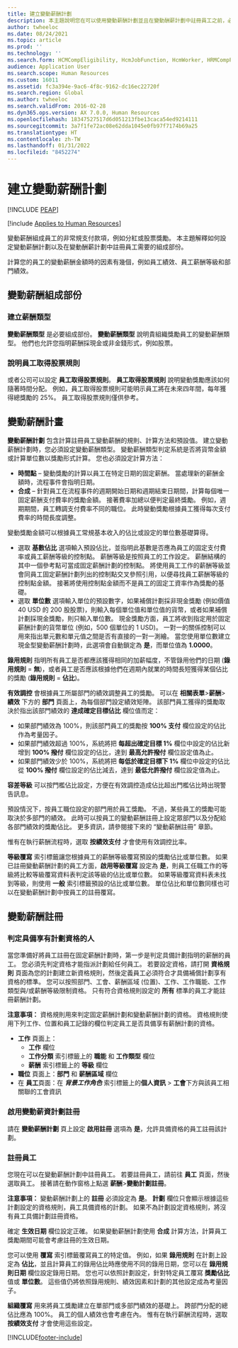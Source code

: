 ```yaml
---
title: 建立變動薪酬計劃
description: 本主題說明您在可以使用變動薪酬計劃並且在變動酬薪計劃中註冊員工之前，必須設定的組成部份。
author: twheeloc
ms.date: 08/24/2021
ms.topic: article
ms.prod: ''
ms.technology: ''
ms.search.form: HCMCompEligibility, HcmJobFunction, HcmWorker, HRMCompPerfPlan, HcmCompensationWorkspace
audience: Application User
ms.search.scope: Human Resources
ms.custom: 16011
ms.assetid: fc3a394e-9ac6-4f8c-9162-dc16ec22720f
ms.search.region: Global
ms.author: twheeloc
ms.search.validFrom: 2016-02-28
ms.dyn365.ops.version: AX 7.0.0, Human Resources
ms.openlocfilehash: 18347527517d6d051213fbe13caca54ed9214111
ms.sourcegitcommit: 3a7f1fe72ac08e62dda1045e0fb97f7174b69a25
ms.translationtype: HT
ms.contentlocale: zh-TW
ms.lasthandoff: 01/31/2022
ms.locfileid: "8452274"
---
```

# <a name="create-variable-compensation-plans"></a>建立變動薪酬計劃


[!INCLUDE [PEAP](../includes/peap-1.md)]

[!include [Applies to Human Resources](../includes/applies-to-hr.md)]

變動薪酬組成員工的非常規支付款項，例如分紅或股票獎勵。 本主題解釋如何設定變動薪酬計劃以及在變動酬薪計劃中註冊員工需要的組成部份。

計算您的員工的變動薪酬金額時的因素有幾個，例如員工績效、員工薪酬等級和部門績效。

## <a name="variable-compensation-components"></a>變動薪酬組成部份
### <a name="create-compensation-types"></a>建立薪酬類型

**變動薪酬類型** 是必要組成部份。 **變動薪酬類型** 說明貴組織獎勵員工的變動薪酬類型。 他們也允許您指明薪酬採現金或非金錢形式，例如股票。

### <a name="describe-vesting-rules"></a>說明員工取得股票規則

或者公司可以設定 **員工取得股票規則**。 **員工取得股票規則** 說明變動獎勵應該如何隨著時間分配。 例如，員工取得股票規則可能明示員工將在未來四年間，每年獲得總獎勵的 25%。 員工取得股票規則僅供參考。

## <a name="variable-compensation-plans"></a>變動薪酬計畫
**變動薪酬計劃** 包含計算註冊員工變動薪酬的規則、計算方法和預設值。 建立變動薪酬計劃時，您必須設定變動薪酬類型。 變動薪酬類型判定系統是否將貨幣金額或計算單位數以獎勵形式計算。 您也必須設定計算方法：

-   **時間點** – 變動獎勵的計算以員工在特定日期的固定薪酬。 當處理新的薪酬金額時，流程事件會指明日期。
-   **合成** – 針對員工在流程事件的週期開始日期和週期結束日期間，計算每個唯一固定薪酬支付費率的獎勵金額。 接著費率加總以便判定最終獎勵。 例如，週期期間，員工轉調支付費率不同的職位。 此時變動獎勵根據員工獲得每次支付費率的時間長度調整。

變動獎勵金額可以根據員工常規基本收入的佔比或設定的單位數基礎算得。

-   選取 **基數佔比** 選項輸入預設佔比，並指明此基數是否應為員工的固定支付費率或員工薪酬等級的控制點。 薪酬等級是按照員工的工作設定。 薪酬結構的其中一個參考點可當成固定薪酬計劃的控制點。 將使用員工工作的薪酬等級並會同員工固定薪酬計劃列出的控制點交叉參照引用，以便尋找員工薪酬等級的控制點金額。 接著將使用控制點金額而不是員工的固定工資率作為獎勵的基礎。
-   選取 **單位數** 選項輸入單位的預設數字，如果補償計劃採非現金獎勵 (例如價值 40 USD 的 200 股股票)，則輸入每個單位值和單位值的貨幣，或者如果補償計劃採現金獎勵，則只輸入單位數。 現金獎勵方面，員工將收到指定用於固定薪酬計劃的貨幣單位 (例如，500 個單位的 1 USD)。 一對一的關係控制可以用來指出單元數和單元值之間是否有直接的一對一測繪。 當您使用單位數建立現金型變動薪酬計劃時，此選項會自動鎖定為 **是**，而單位值為 **1.0000**。

**錄用規則** 指明所有員工是否都應該獲得相同的加薪幅度，不管錄用他們的日期 (**錄用規則** = **無**)，或者員工是否應該根據他們在週期內就業的時間長短獲得某個佔比的獎勵 (**錄用規則** = **佔比**)。 

**有效調控** 會根據員工所屬部門的績效調整員工的獎勵。 可以在 **相關表單**&gt;**薪酬**&gt;**績效** 下方的 **部門** 頁面上，為每個部門設定績效矩陣。 該部門員工獲得的獎勵取決於指出該部門績效的 **達成確定目標佔比** 欄位值而定：

-   如果部門績效為 100%，則該部門員工的獎勵按 **100% 支付** 欄位設定的佔比作為考量因子。
-   如果部門績效超過 100%，系統將把 **每超出確定目標 1%** 欄位中設定的佔比新增到 **100% 撥付** 欄位設定的佔比，達到 **最高允許撥付** 欄位設定值為止。
-   如果部門績效少於 100%，系統將把 **每低於確定目標下 1%** 欄位中設定的佔比從 **100% 撥付** 欄位設定的佔比減去，達到 **最低允許撥付** 欄位設定值為止。

**容差等級** 可以按門檻佔比設定，方便在有效調控造成佔比超出門檻佔比時出現警告訊息。 

預設情況下，按員工職位設定的部門用於員工獎勵。 不過，某些員工的獎勵可能取決於多部門的績效。 此時可以按員工的變動薪酬註冊上設定眾部門以及分配給各部門績效的獎勵佔比。 更多資訊，請參閱接下來的 “變動薪酬註冊” 章節。 

惟有在執行薪酬流程時，選取 **按績效支付** 才會使用有效調控比率。 

**等級覆寫** 索引標籤讓您根據員工的薪酬等級覆寫預設的獎勵佔比或單位數。 如果已註冊變動薪酬計劃的員工方面，**啟用等級覆寫** 設定為 **是**，則員工任職工作的等級將比較等級覆寫資料表判定該等級的佔比或單位數。 如果等級覆寫資料表未找到等級，則使用 **一般** 索引標籤預設的佔比或單位數。 單位佔比和單位數同樣也可以在變動薪酬計劃中按員工的註冊覆寫。

## <a name="variable-compensation-enrollment"></a>變動薪酬註冊
### <a name="determine-who-is-eligible-for-the-plan"></a>判定具備享有計劃資格的人

當您準備好將員工註冊在固定薪酬計劃時，第一步是判定具備計劃指明的薪酬的員工。 您必須先判定資格才能指派計劃給任何員工。 若要設定資格，請打開 **資格規則** 頁面為您的計劃建立新資格規則，然後定義員工必須符合才具備補償計劃享有資格的標準。 您可以按照部門、工會、薪酬區域 (位置)、工作、工作職能、工作類型與/或薪酬等級限制資格。 只有符合資格規則設定的 **所有** 標準的員工才能註冊薪酬計劃。 

**注意事項：** 資格規則用來判定固定薪酬計劃和變動薪酬計劃的資格。 資格規則使用下列工作、位置和員工記錄的欄位判定員工是否具備享有薪酬計劃的資格。

- **工作** 頁面上：
  -   **工作** 欄位
  -   **工作分類** 索引標籤上的 **職能** 和 **工作類型** 欄位
  -   **薪酬** 索引標籤上的 **等級** 欄位
- **職位** 頁面上：**部門** 和 **薪酬區域** 欄位
- 在 <strong>員工</strong>頁面：在 *<strong><em>背景工作角色</em></strong>* 索引標籤上的<strong>個人資訊</strong> &gt; <strong>工會</strong>下方與該員工相關聯的工會資訊

### <a name="enable-enrollment-for-the-variable-compensation-plan"></a>啟用變動薪資計劃註冊

請在 **變動薪酬計劃** 頁上設定 **啟用註冊** 選項為 **是**，允許具備資格的員工註冊該計劃。

### <a name="enroll-the-employee"></a>註冊員工

您現在可以在變動薪酬計劃中註冊員工。 若要註冊員工，請前往 **員工** 頁面，然後選取員工。 接著請在動作窗格上點選 **薪酬**&gt;**變動計劃註冊**。 

**注意事項：** 變動薪酬計劃上的 **註冊** 必須設定為 **是**。 **計劃** 欄位只會顯示根據這些計劃設定的資格規則，員工具備資格的計劃。 如果不為計劃設定資格規則，將沒有員工具備計劃註冊資格。 

確定 **生效日期** 欄位設定正確。 如果變動薪酬計劃使用 **合成** 計算方法，計算員工獎勵期間可能會考慮註冊的生效日期。 

您可以使用 **覆寫** 索引標籤覆寫員工的特定值。 例如，如果 **錄用規則** 在計劃上設定為 **佔比**，並且計算員工的錄用佔比時應使用不同的錄用日期，您可以在 **錄用規則日期** 欄位設定錄用日期。 您也可以依照計劃設定，針對特定員工覆寫 **獎勵佔比** 值或 **單位數**。 這些值仍將依照錄用規則、績效因素和計劃的其他設定成為考量因子。 

**組織覆寫** 用來將員工獎勵建立在單部門或多部門績效的基礎上。 跨部門分配的總佔比應為 100%。 員工的個人績效也會考慮在內。 惟有在執行薪酬流程時，選取 **按績效支付** 才會使用這些設定。





[!INCLUDE[footer-include](../includes/footer-banner.md)]
